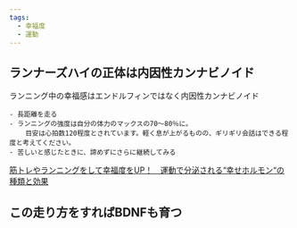 ```yaml
---
tags:
  - 幸福度
  - 運動
---
```

## ランナーズハイの正体は内因性カンナビノイド

ランニング中の幸福感はエンドルフィンではなく内因性カンナビノイド 

```
- 長距離を走る
- ランニングの強度は自分の体力のマックスの70〜80％に。
    目安は心拍数120程度とされています。軽く息が上がるものの、ギリギリ会話はできる程度と考えてください。
- 苦しいと感じたときに、諦めずにさらに継続してみる
```

[筋トレやランニングをして幸福度をUP！　運動で分泌される“幸せホルモン“の種類と効果](https://www.womenshealthmag.com/jp/wellness/a36428538/workout-happy-hormone-20210522/)


## この走り方をすればBDNFも育つ
